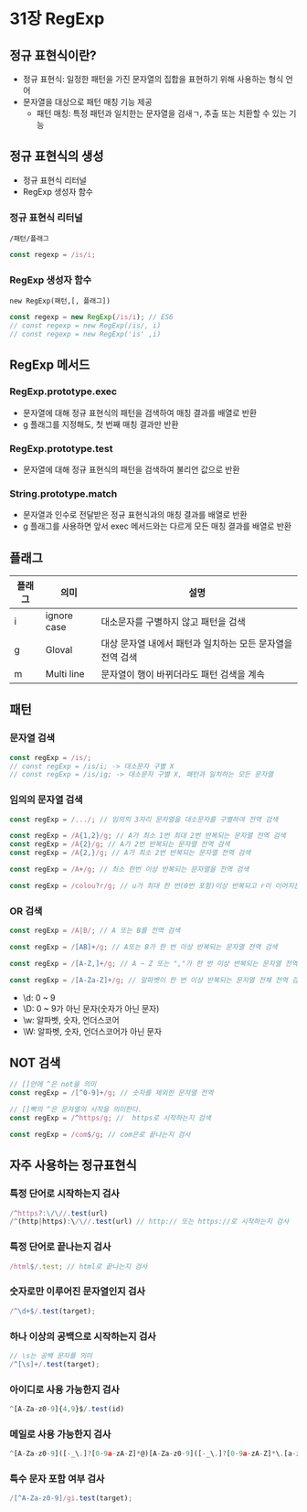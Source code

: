 # 31장 RegExp

## 정규 표현식이란?

- 정규 표현식: 일정한 패턴을 가진 문자열의 집합을 표현하기 위해 사용하는 형식 언어
- 문자열을 대상으로 패턴 매칭 기능 제공
  - 패턴 매칭: 특정 패턴과 일치한는 문자열을 검새ㄱ, 추출 또는 치환할 수 있는 기능

## 정규 표현식의 생성

- 정규 표현식 리터널
- RegExp 생성자 함수

### 정규 표현식 리터널

```
/패턴/플래그
```

```js
const regexp = /is/i;
```

### RegExp 생성자 함수

```
new RegExp(패턴,[, 플래그])
```

```js
const regexp = new RegExp(/is/i); // ES6
// const regexp = new RegExp(/is/, i)
// const regexp = new RegExp('is' ,i)
```

## RegExp 메서드

### RegExp.prototype.exec

- 문자열에 대해 정규 표현식의 패턴을 검색하여 매칭 결과를 배열로 반환
- g 플래그를 지정해도, 첫 번째 매칭 결과만 반환

### RegExp.prototype.test

- 문자열에 대해 정규 표현식의 패턴을 검색하여 불리언 값으로 반환

### String.prototype.match

- 문자열과 인수로 전달받은 정규 표현식과의 매칭 결과를 배열로 반환
- g 플래그를 사용하면 앞서 exec 메서드와는 다르게 모든 매칭 결과를 배열로 반환

## 플래그

| 플래그 | 의미        | 설명                                                       |
| ------ | ----------- | ---------------------------------------------------------- |
| i      | ignore case | 대소문자를 구별하지 않고 패턴을 검색                       |
| g      | Gloval      | 대상 문자열 내에서 패턴과 일치하는 모든 문자열을 전역 검색 |
| m      | Multi line  | 문자열이 행이 바뀌더라도 패턴 검색을 계속                  |

## 패턴

### 문자열 검색

```js
const regExp = /is/;
// const regExp = /is/i; -> 대소문자 구별 X
// const regExp = /is/ig; -> 대소문자 구별 X, 패턴과 일치하는 모든 문자열
```

### 임의의 문자열 검색

```js
const regExp = /.../; // 임의의 3자리 문자열을 대소문자를 구별하여 전역 검색
```

```js
const regExp = /A{1,2}/g; // A가 최소 1번 최대 2번 반복되는 문자열 전역 검색
const regExp = /A{2}/g; // A가 2번 반복되는 문자열 전역 검색
const regExp = /A{2,}/g; // A가 최소 2번 반복되는 문자열 전역 검색
```

```js
const regExp = /A+/g; // 최소 한번 이상 반복되는 문자열을 전역 검색
```

```js
const regExp = /colou?r/g; // u가 최대 한 번(0번 포함)이상 반복되고 r이 이어지는 문자열 전역 검색
```

### OR 검색

```js
const regExp = /A|B/; // A 또는 B를 전역 검색
```

```js
const regExp = /[AB]+/g; // A또는 B가 한 번 이상 반복되는 문자열 전역 검색
```

```js
const regExp = /[A-Z,]+/g; // A ~ Z 또는 ","가 한 번 이상 반복되는 문자열 전역 검색
```

```js
const regExp = /[A-Za-Z]+/g; // 알파벳이 한 번 이상 반복되는 문자열 전체 전역 검색
```

- \d: 0 ~ 9
- \D: 0 ~ 9가 아닌 문자(숫자가 아닌 문자)
- \w: 알파벳, 숫자, 언더스코어
- \W: 알파벳, 숫자, 언더스코어가 아닌 문자

## NOT 검색

```js
// []안에 ^은 not을 의미
const regExp = /[^0-9]+/g; // 숫자를 제외한 문자열 전역
```

```js
// []빡의 ^은 문자열의 시작을 의미한다.
const regExp = /^https/g; //  https로 시작하는지 검색
```

```js
const regExp = /com$/g; // com은로 끝나는지 검사
```

## 자주 사용하는 정규표현식

### 특정 단어로 시작하는지 검사

```js
/^https?:\/\//.test(url)
/^(http|https):\/\//.test(url) // http:// 또는 https://로 시작하는지 검사
```

### 특정 단어로 끝나는지 검사

```js
/html$/.test; // html로 끝나는지 검사
```

### 숫자로만 이루어진 문자열인지 검사

```js
/^\d+$/.test(target);
```

### 하나 이상의 공백으로 시작하는지 검사

```js
// \s는 공백 문자를 의미
/^[\s]+/.test(target);
```

### 아이디로 사용 가능한지 검사

```js
^[A-Za-z0-9]{4,9}$/.test(id)
```

### 메일로 사용 가능한지 검사

```js
^[A-Za-z0-9]([-_\.]?[0-9a-zA-Z]*@)[A-Za-z0-9]([-_\.]?[0-9a-zA-Z]*\.[a-zA-Z]{2,3}$/.test(email)
```

### 특수 문자 포함 여부 검사

```js
/[^A-Za-z0-9]/gi.test(target);
```
